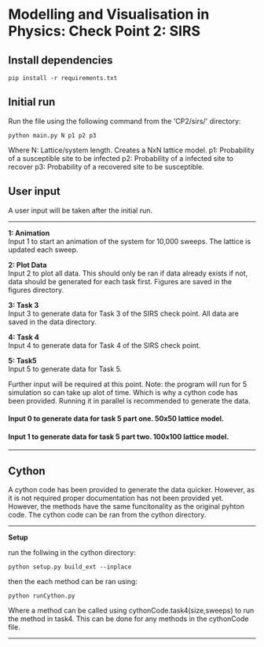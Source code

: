 # Modelling and Visualisation in Physics: Check Point 2: SIRS

## Install dependencies
```
pip install -r requirements.txt
```

## Initial run
Run the file using the following command from the 'CP2/sirs/' directory:
```
python main.py N p1 p2 p3
```
Where N: Lattice/system length. Creates a NxN lattice model.
p1: Probability of a susceptible site to be infected
p2: Probability of a infected site to recover
p3: Probability of a recovered site to be susceptible.

## User input
A user input will be taken after the initial run.

---

__1: Animation__\
Input 1 to start an animation of the system for 10,000 sweeps. The lattice is updated each sweep.

__2: Plot Data__\
Input 2 to plot all data. This should only be ran if data already exists if not, data should be generated for each task first. Figures are saved in the figures directory.

__3: Task 3__\
Input 3 to generate data for Task 3 of the SIRS check point. All data are saved in the data directory. 

__4: Task 4__\
Input 4 to generate data for Task 4 of the SIRS check point. 


__5: Task5__\
Input 5 to generate data for Task 5.


Further input will be required at this point. Note: the program will run for 5 simulation so can take up alot of time. Which is why a cython code has been provided.
Running it in parallel is recommended to generate the data.
####    Input 0 to generate data for task 5 part one. 50x50 lattice model.
####    Input 1 to generate data for task 5 part two. 100x100 lattice model.

---


## Cython
A cython code has been provided to generate the data quicker. However, as it is not required proper documentation has not been provided yet. However, the methods have the same funcitonality
as the original pyhton code. The cython code can be ran from the cython directory.

---

__Setup__

run the follwing in the cython directory:
```
python setup.py build_ext --inplace
```

then the each method can be ran using:
```
python runCython.py
```
Where a method can be called using cythonCode.task4(size,sweeps) to run the method in task4. This can be done for any methods in the cythonCode file.

---